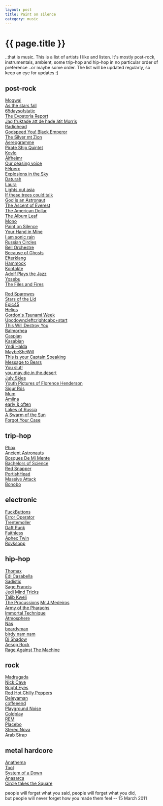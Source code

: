 ```yaml
---
layout: post
title: Paint on silence
category: music
---
```


{{ page.title }}
================
..that is music. This is a list of artists I like and listen. 
It's mostly post-rock, instrumentals, ambient, some trip-hop and hip-hop in no particular order of preference ..or maybe some order.
The list will be updated regularly, so keep an eye for updates :)

post-rock
---------
[Mogwai](http://www.myspace.com/mogwai)  
[As the stars fall](http://asthestarsfall.bandcamp.com/)  
[65daysofstatic](http://www.myspace.com/65propaganda)  
[The Evpatoria Report](http://the-evpatoria-report.bandcamp.com/)  
[Jag fruktade att de hade ätit Morris](http://jagfruktadeattdehadeatitmorris.bandcamp.com/)  
[Radiohead](http://www.myspace.com/radiohead)  
[Godspeed You! Black Emperor](http://www.myspace.com/gybeconstellation)  
[The Silver mt Zion](http://www.myspace.com/asilvermtzion)  
[Aereogramme](http://www.myspace.com/aereogrammeofficial)  
[Pirate Ship Quintet](http://www.myspace.com/thepirateshipquintet)  
[Kovlo](http://kovlo.bandcamp.com/)  
[Álfheimr](http://alfheimr.bandcamp.com/)  
[Our ceasing voice](http://ourceasingvoice.bandcamp.com/)  
[Fèlperc](http://www.myspace.com/felperc)  
[Explosions in the Sky](http://www.myspace.com/explosionsinthesky)  
[Daturah](http://www.myspace.com/daturah)  
[Laura](http://www.myspace.com/lauranoise)  
[Lights out asia](http://www.myspace.com/lightsoutasia)  
[If these trees could talk](http://www.myspace.com/ifthesetreescouldtalk)  
[God is an Astronaut](http://www.myspace.com/godisanastronaut)  
[The Ascent of Everest](http://www.myspace.com/theascentofeverest)  
[The American Dollar](http://theamericandollar.bandcamp.com/)  
[The Album Leaf](http://www.myspace.com/thealbumleaf)  
[Mono](http://www.myspace.com/monojp)  
[Paint on Silence](http://paintonsilence.bandcamp.com/)  
[Your Hand in Mine](http://www.myspace.com/theyourhandinmine)  
[I am sonic rain](http://www.myspace.com/iamsonicrain)  
[Russian Circles](http://www.myspace.com/russiancircles)  
[Bell Orchestre](http://www.myspace.com/bellorchestre)  
[Because of Ghosts](http://www.myspace.com/becauseofghostsband)  
[Efterklang](http://efterklang.bandcamp.com/)  
[Hammock](http://hammock.bandcamp.com/)  
[Kontakte](http://kontakte.bandcamp.com/)  
[Adolf Plays the Jazz](http://adolfplaysthejazz.bandcamp.com/)  
[Yosebu](http://www.myspace.com/yosebu)  
[The Files and Fires](http://thefilesandfires.bandcamp.com/)  

[Red Sparowes](http://redsparowes.bandcamp.com/)  
[Stars of the Lid](http://www.myspace.com/starsofthelid)  
[Epic45](http://www.myspace.com/epic45)  
[Helios](http://www.myspace.com/heliosmusic)  
[Gordon's Tsunami Week](http://www.myspace.com/gordonstsunamiweek)  
[Upcdowncleftcrightcabc+start](http://www.myspace.com/upcdownc)  
[This Will Destroy You](http://www.myspace.com/thiswilldestroyyou)  
[Balmorhea](http://www.myspace.com/balmorhea)  
[Caspian](http://caspiantheband.bandcamp.com/)  
[Kasabian](http://www.myspace.com/kasabian)  
[Yndi Halda](http://www.myspace.com/yndihalda)  
[MaybeSheWill](http://robotneedshome.bandcamp.com/)  
[This is your Captain Speaking](http://www.myspace.com/tiycs)  
[Message to Bears](http://messagetobears.bandcamp.com/)  
[You slut!](http://youslut.bandcamp.com)  
[you.may.die.in.the.desert](http://youmaydieinthedesert.bandcamp.com/)  
[July Skies](http://www.myspace.com/julyskies)  
[Youth Pictures of Florence Henderson](http://bandcamp.ypofh.com/)  
[Sigur Rós](http://www.myspace.com/sigurros)  
[Mum](http://www.myspace.com/mumtheband)  
[Amiina](http://www.myspace.com/amiina)  
[early & often](http://earlyandoften.bandcamp.com/)  
[Lakes of Russia](http://www.myspace.com/lakesofrussia)  
[A Swarm of the Sun](http://www.myspace.com/aswarmofthesun)  
[Forgot Your Case](http://www.myspace.com/forgotyourcase)  

trip-hop
--------
[Phox](http://www.myspace.com/phoxmurder)  
[Ancient Astronauts](http://www.myspace.com/ancientastronautsswitch)  
[Bosques De Mi Mente](http://www.myspace.com/bosquesdemimente)  
[Bachelors of Science](http://bachelorsofscience.bandcamp.com/)  
[Red Snapper](http://www.myspace.com/redsnapperofficial)  
[PortishHead](http://www.myspace.com/portisheadalbum3)  
[Massive Attack](http://www.myspace.com/massiveattack)  
[Bonobo](http://www.myspace.com/sibonobo)  

electronic
----------
[FuckButtons](http://www.myspace.com/fuckbuttons)  
[Error Operator](http://soundcloud.com/erroropsmusic)  
[Trentemoller](http://www.myspace.com/trentemoeller)  
[Daft Punk](http://www.myspace.com/daftpunk)  
[Faithless](http://www.myspace.com/faithless)  
[Aphex Twin](http://www.myspace.com/aphextwins777)  
[Royksopp](http://www.myspace.com/royksopp)  

hip-hop
-------
[Thomax](http://www.myspace.com/thomaxbeats)  
[Edi Casabella](http://www.myspace.com/edicasabella)  
[Sadistic](http://sadistik.bandcamp.com/)  
[Sage Francis](http://www.myspace.com/sagefrancis)  
[Jedi Mind Tricks](http://www.myspace.com/jedimindtricks)  
[Talib Kweli](http://www.myspace.com/talibkweli)  
[The Procussions](http://www.myspace.com/theprocussions)
[Mr.J.Medeiros](http://www.myspace.com/mrjmedeiros)  
[Army of the Pharaohs](http://www.myspace.com/armyofthepharaohs)  
[Immortal Technique](http://www.myspace.com/immortaltechnique)  
[Atmosphere](http://www.myspace.com/atmosphere)  
[Nas](http://www.myspace.com/nas)  
[beardyman](http://www.myspace.com/beardyman)  
[birdy nam nam](http://www.myspace.com/birdynamnam)  
[Dj Shadow](http://www.myspace.com/djshadow)  
[Aesop Rock](http://www.myspace.com/aesoprockwins)  
[Rage Against The Machine](http://www.myspace.com/ratm)  

rock
----
[Madrugada](http://www.myspace.com/wearemadrugada)  
[Nick Cave](http://www.myspace.com/nickcaveandthebadseeds)  
[Bright Eyes](http://www.myspace.com/brighteyes)  
[Red Hot Chilly Peppers](http://www.myspace.com/redhotchilipeppers)  
[Deleyaman](http://www.myspace.com/deleyaman)  
[coffeeend](http://www.myspace.com/coffeeend)  
[Playground Noise](http://www.myspace.com/playgroundnoise)  
[Coldplay](http://www.myspace.com/coldplay)  
[REM](http://www.myspace.com/rem)  
[Placebo](http://www.myspace.com/placebo)  
[Stereo Nova](http://www.myspace.com/stolenbikemusic)  
[Arab Strap](http://www.myspace.com/arabstrapmusic)  

metal hardcore
--------------
[Anathema](http://www.myspace.com/weareanathema)  
[Tool](http://www.myspace.com/tool)  
[System of a Down](http://www.toolband.com/album/index.html)  
[Anasarca](http://www.myspace.com/anasarcadc)  
[Circle takes the Square](http://ctts.bandcamp.com/)  

<p class="meta">people will forget what you said, people will forget what you did,<br />
but people will never forget how you made them feel -- 15 March 2011</p>
